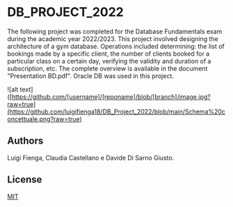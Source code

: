 # DB_PROJECT_2022

The following project was completed for the Database Fundamentals exam during the academic year 2022/2023. This project involved designing the architecture of a gym database. Operations included determining: the list of bookings made by a specific client, the number of clients booked for a particular class on a certain day, verifying the validity and duration of a subscription, etc. The complete overview is available in the document "Presentation BD.pdf". Oracle DB was used in this project.

![alt text]([https://github.com/[username]/[reponame]/blob/[branch]/image.jpg?raw=true](https://github.com/luigifienga18/DB_Project_2022/blob/main/Schema%20concettuale.png?raw=true)

## Authors

Luigi Fienga, Claudia Castellano e Davide Di Sarno Giusto.

## License

[MIT](https://choosealicense.com/licenses/mit/)
